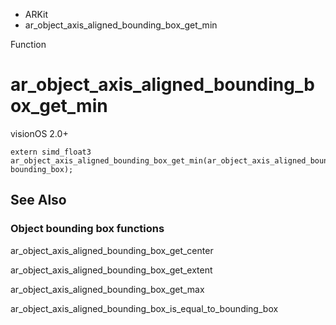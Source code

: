 

- ARKit
-  ar_object_axis_aligned_bounding_box_get_min 

Function

# ar_object_axis_aligned_bounding_box_get_min

visionOS 2.0+

``` source
extern simd_float3 ar_object_axis_aligned_bounding_box_get_min(ar_object_axis_aligned_bounding_box_t bounding_box);
```

## See Also

### Object bounding box functions

ar_object_axis_aligned_bounding_box_get_center

ar_object_axis_aligned_bounding_box_get_extent

ar_object_axis_aligned_bounding_box_get_max

ar_object_axis_aligned_bounding_box_is_equal_to_bounding_box

